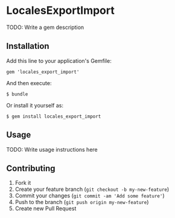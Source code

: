 # LocalesExportImport

TODO: Write a gem description

## Installation

Add this line to your application's Gemfile:

    gem 'locales_export_import'

And then execute:

    $ bundle

Or install it yourself as:

    $ gem install locales_export_import

## Usage

TODO: Write usage instructions here

## Contributing

1. Fork it
2. Create your feature branch (`git checkout -b my-new-feature`)
3. Commit your changes (`git commit -am 'Add some feature'`)
4. Push to the branch (`git push origin my-new-feature`)
5. Create new Pull Request
